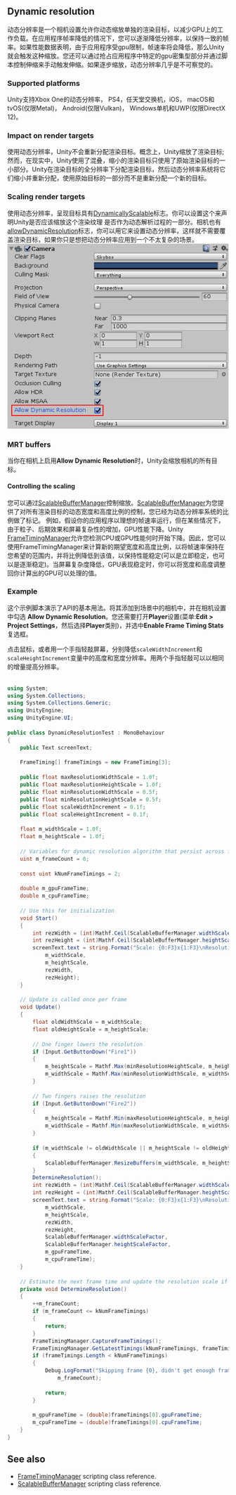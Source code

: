 ## Dynamic resolution
动态分辨率是一个相机设置允许你动态缩放单独的渲染目标，以减少GPU上的工作负载。在应用程序帧率降低的情况下，您可以逐渐降低分辨率，以保持一致的帧率。如果性能数据表明，由于应用程序受gpu限制，帧速率将会降低，那么Unity就会触发这种缩放。您还可以通过抢占应用程序中特定的gpu密集型部分并通过脚本控制伸缩来手动触发伸缩。如果逐步缩放，动态分辨率几乎是不可察觉的。

### Supported platforms
Unity支持Xbox One的动态分辨率， PS4，任天堂交换机，iOS， macOS和tvOS(仅限Metal)， Android(仅限Vulkan)， Windows单机和UWP(仅限DirectX 12)。

### Impact on render targets
使用动态分辨率，Unity不会重新分配渲染目标。概念上，Unity缩放了渲染目标;然而，在现实中，Unity使用了混叠，缩小的渲染目标只使用了原始渲染目标的一小部分。Unity在渲染目标的全分辨率下分配渲染目标，然后动态分辨率系统将它们缩小并重新分配，使用原始目标的一部分而不是重新分配一个新的目标。

### Scaling render targets
使用动态分辨率，呈现目标具有[DynamicallyScalable](https://docs.unity3d.com/ScriptReference/RenderTextureCreationFlags.DynamicallyScalable.html)标志。你可以设置这个来声明Unity是否应该缩放这个渲染纹理
是否作为动态解析过程的一部分。相机也有[allowDynamicResolution](https://docs.unity3d.com/ScriptReference/Camera-allowDynamicResolution.html)标志，你可以用它来设置动态分辨率，这样就不需要覆盖渲染目标，如果你只是想把动态分辨率应用到一个不太复杂的场景。
![](DynamicResolution.png)

### MRT buffers
当你在相机上启用**Allow Dynamic Resolution**时，Unity会缩放相机的所有目标。

#### Controlling the scaling
您可以通过[ScalableBufferManager](https://docs.unity3d.com/ScriptReference/ScalableBufferManager.html)控制缩放。[ScalableBufferManager](https://docs.unity3d.com/ScriptReference/ScalableBufferManager.html)为您提供了对所有渲染目标的动态宽度和高度比例的控制，您已经为动态分辨率系统的比例做了标记。
例如，假设你的应用程序以理想的帧速率运行，但在某些情况下，由于粒子、后期效果和屏幕复杂性的增加，GPU性能下降。Unity [FrameTimingManager](https://docs.unity3d.com/ScriptReference/FrameTimingManager.html)允许您检测CPU或GPU性能何时开始下降。因此，您可以使用FrameTimingManager来计算新的期望宽度和高度比例，以将帧速率保持在您希望的范围内，并将比例降低到该值，以保持性能稳定(可以是立即稳定，也可以是逐渐稳定)。当屏幕复杂度降低，GPU表现稳定时，你可以将宽度和高度调整回你计算出的GPU可以处理的值。

### Example
这个示例脚本演示了API的基本用法。将其添加到场景中的相机中，并在相机设置中勾选 **Allow Dynamic Resolution**。您还需要打开**Player**设置(菜单:**Edit > Project Settings**，然后选择**Player**类别)，并选中**Enable Frame Timing Stats**复选框。

点击鼠标，或者用一个手指轻敲屏幕，分别降低`scaleWidthIncrement`和`scaleHeightIncrement`变量中的高度和宽度分辨率。用两个手指轻敲可以以相同的增量提高分辨率。

```cs

using System;
using System.Collections;
using System.Collections.Generic;
using UnityEngine;
using UnityEngine.UI;

public class DynamicResolutionTest : MonoBehaviour
{
    public Text screenText;

    FrameTiming[] frameTimings = new FrameTiming[3];

    public float maxResolutionWidthScale = 1.0f;
    public float maxResolutionHeightScale = 1.0f;
    public float minResolutionWidthScale = 0.5f;
    public float minResolutionHeightScale = 0.5f;
    public float scaleWidthIncrement = 0.1f;
    public float scaleHeightIncrement = 0.1f;

    float m_widthScale = 1.0f;
    float m_heightScale = 1.0f;

    // Variables for dynamic resolution algorithm that persist across frames
    uint m_frameCount = 0;

    const uint kNumFrameTimings = 2;

    double m_gpuFrameTime;
    double m_cpuFrameTime;

    // Use this for initialization
    void Start()
    {
        int rezWidth = (int)Mathf.Ceil(ScalableBufferManager.widthScaleFactor * Screen.currentResolution.width);
        int rezHeight = (int)Mathf.Ceil(ScalableBufferManager.heightScaleFactor * Screen.currentResolution.height);
        screenText.text = string.Format("Scale: {0:F3}x{1:F3}\nResolution: {2}x{3}\n",
            m_widthScale,
            m_heightScale,
            rezWidth,
            rezHeight);
    }

    // Update is called once per frame
    void Update()
    {
        float oldWidthScale = m_widthScale;
        float oldHeightScale = m_heightScale;

        // One finger lowers the resolution
        if (Input.GetButtonDown("Fire1"))
        {
            m_heightScale = Mathf.Max(minResolutionHeightScale, m_heightScale - scaleHeightIncrement);
            m_widthScale = Mathf.Max(minResolutionWidthScale, m_widthScale - scaleWidthIncrement);
        }

        // Two fingers raises the resolution
        if (Input.GetButtonDown("Fire2"))
        {
            m_heightScale = Mathf.Min(maxResolutionHeightScale, m_heightScale + scaleHeightIncrement);
            m_widthScale = Mathf.Min(maxResolutionWidthScale, m_widthScale + scaleWidthIncrement);
        }

        if (m_widthScale != oldWidthScale || m_heightScale != oldHeightScale)
        {
            ScalableBufferManager.ResizeBuffers(m_widthScale, m_heightScale);
        }
        DetermineResolution();
        int rezWidth = (int)Mathf.Ceil(ScalableBufferManager.widthScaleFactor * Screen.currentResolution.width);
        int rezHeight = (int)Mathf.Ceil(ScalableBufferManager.heightScaleFactor * Screen.currentResolution.height);
        screenText.text = string.Format("Scale: {0:F3}x{1:F3}\nResolution: {2}x{3}\nScaleFactor: {4:F3}x{5:F3}\nGPU: {6:F3} CPU: {7:F3}",
            m_widthScale,
            m_heightScale,
            rezWidth,
            rezHeight,
            ScalableBufferManager.widthScaleFactor,
            ScalableBufferManager.heightScaleFactor,
            m_gpuFrameTime,
            m_cpuFrameTime);
    }

    // Estimate the next frame time and update the resolution scale if necessary.
    private void DetermineResolution()
    {
        ++m_frameCount;
        if (m_frameCount <= kNumFrameTimings)
        {
            return;
        }
        FrameTimingManager.CaptureFrameTimings();
        FrameTimingManager.GetLatestTimings(kNumFrameTimings, frameTimings);
        if (frameTimings.Length < kNumFrameTimings)
        {
            Debug.LogFormat("Skipping frame {0}, didn't get enough frame timings.",
                m_frameCount);

            return;
        }

        m_gpuFrameTime = (double)frameTimings[0].gpuFrameTime;
        m_cpuFrameTime = (double)frameTimings[0].cpuFrameTime;
    }
}
```

## See also
* [FrameTimingManager](https://docs.unity3d.com/ScriptReference/FrameTimingManager.html) scripting class reference.
* [ScalableBufferManager](https://docs.unity3d.com/ScriptReference/ScalableBufferManager.html) scripting class reference.